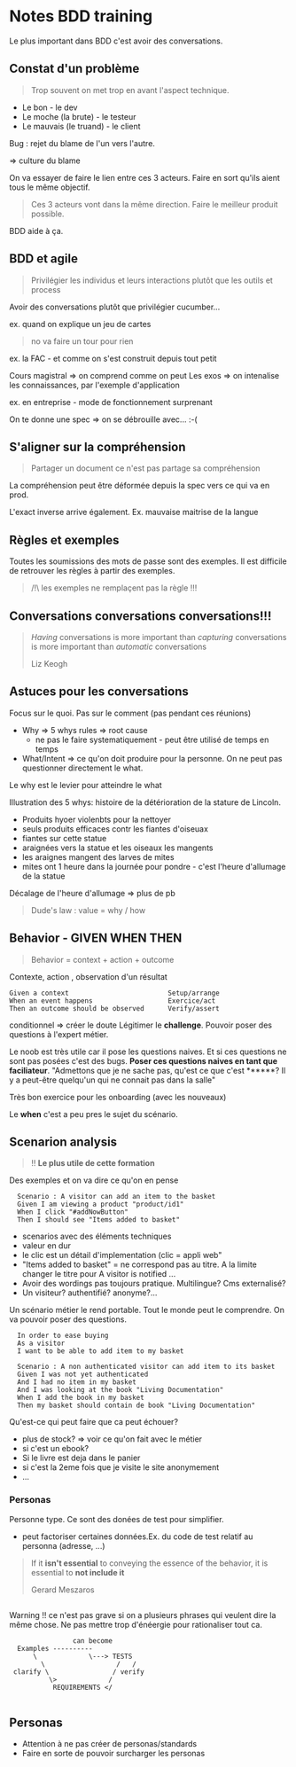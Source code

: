 # Notes BDD training

Le plus important dans BDD c'est avoir des conversations.

## Constat d'un problème

> Trop souvent on met trop en avant l'aspect technique.


* Le bon - le dev
* Le moche (la brute) - le testeur
* Le mauvais (le truand) - le client

Bug : rejet du blame de l'un vers l'autre.

=> culture du blame

On va essayer de faire le lien entre ces 3 acteurs. Faire en sort qu'ils aient tous le même objectif.

> Ces 3 acteurs vont dans la même direction. Faire le meilleur produit possible.

BDD aide à ça.

## BDD et agile

> Privilégier les individus et leurs interactions plutôt que les outils et process

Avoir des conversations plutôt que privilégier cucumber...

ex. quand on explique un jeu de cartes
> no va faire un tour pour rien

ex. la FAC - et comme on s'est construit depuis tout petit

Cours magistral => on comprend comme on peut
Les exos => on intenalise les connaissances, par l'exemple d'application

ex. en entreprise - mode de fonctionnement surprenant

On te donne une spec => on se débrouille avec... :-(

## S'aligner sur la compréhension

> Partager un document ce n'est pas partage sa compréhension

La compréhension peut être déformée depuis la spec vers ce qui va en prod.

L'exact inverse arrive également. Ex. mauvaise maitrise de la langue


## Règles et exemples

Toutes les soumissions des mots de passe sont des exemples. Il est difficile de retrouver les règles à partir des exemples.

> /!\ les exemples ne remplaçent pas la règle !!!

## Conversations conversations conversations!!!

> *Having* conversations is more important than
> *capturing* conversations is more important than
> *automatic* conversations
> 
> Liz Keogh

## Astuces pour les conversations

Focus sur le quoi. Pas sur le comment (pas pendant ces réunions)

* Why => 5 whys rules => root cause
  * ne pas le faire systematiquement - peut être utilisé de temps en temps
* What/Intent => ce qu'on doit produire pour la personne. On ne peut pas questionner directement le what.

Le why est le levier pour atteindre le what

Illustration des 5 whys: histoire de la détérioration de la stature de Lincoln.
* Produits hyoer violenbts pour la nettoyer
* seuls produits efficaces contr les fiantes d'oiseuax
* fiantes sur cette statue
* araignées vers la statue et les oiseaux les mangents
* les araignes mangent des larves de mites
* mites ont 1 heure dans la journée pour pondre - c'est l'heure d'allumage de la statue

Décalage de l'heure d'allumage => plus de pb



> Dude's law : value = why / how
## Behavior - GIVEN WHEN THEN

> Behavior = context + action + outcome

Contexte, action , observation d'un résultat

```
Given a context                         Setup/arrange
When an event happens                   Exercice/act
Then an outcome should be observed      Verify/assert
```

conditionnel => créer le doute
Légitimer le **challenge**. Pouvoir poser des questions à l'expert métier.

Le noob est très utile car il pose les questions naives. Et si ces questions ne sont pas posées c'est des bugs. **Poser ces questions naives en tant que faciliateur**. "Admettons que je ne sache pas, qu'est ce que c'est ******? Il y a peut-être quelqu'un qui ne connait pas dans la salle" 

Très bon exercice pour les onboarding (avec les nouveaux)

Le **when** c'est a peu pres le sujet du scénario.


## Scenarion analysis

> !! **Le plus utile de cette formation**


Des exemples et on va dire ce qu'on en pense



```
  Scenario : A visitor can add an item to the basket
  Given I am viewing a product "product/id1"
  When I click "#addNowButton"
  Then I should see "Items added to basket"
```

* scenarios avec des éléments techniques
* valeur en dur
* le clic est un détail d'implementation (clic = appli web"
* "Items added to basket" = ne correspond pas au titre. A la limite changer le titre pour A visitor is notified ...
* Avoir des wordings pas toujours pratique. Multilingue? Cms externalisé?
* Un visiteur? authentifié? anonyme?...

Un scénario métier le rend portable. Tout le monde peut le comprendre. On va pouvoir poser des questions.

```
  In order to ease buying
  As a visitor
  I want to be able to add item to my basket

  Scenario : A non authenticated visitor can add item to its basket
  Given I was not yet authenticated
  And I had no item in my basket
  And I was looking at the book "Living Documentation"
  When I add the book in my basket
  Then my basket should contain de book "Living Documentation"

```
Qu'est-ce qui peut faire que ca peut échouer?
* plus de stock? => voir ce qu'on fait avec le métier
* si c'est un ebook?
* Si le livre est deja dans le panier
* si c'est la 2eme fois que je visite le site anonymement
* ...


### Personas

Personne type. Ce sont des donées de test pour simplifier.

* peut factoriser certaines données.Ex. du code de test relatif au personna (adresse, ...)


> If it **isn't essential** to conveying the essence of the behavior, it is essential to **not include it**
>
> Gerard Meszaros

##

Warning !! ce n'est pas grave si on a plusieurs phrases qui veulent dire la même chose. Ne pas mettre trop d'énéergie pour rationaliser tout ca.


```
                can become
  Examples ----------
      \             \---> TESTS
        \                  /   / 
 clarify \                / verify
          \>             /         
           REQUIREMENTS </    
                          

```

## Personas

* Attention à ne pas créer de personas/standards
* Faire en sorte de pouvoir surcharger les personas
